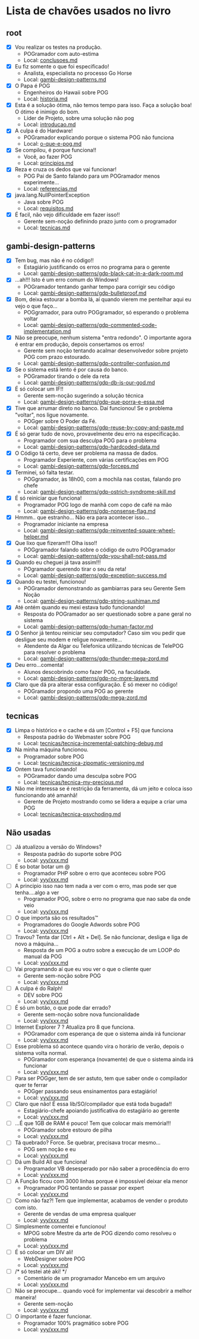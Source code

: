 # Lista de chavões usados no livro

## root

- [x] Vou realizar os testes na produção.
  - POGramador com auto-estima
  - Local: [conclusoes.md](collections/_capitulos/conclusoes.md)
- [x] Eu fiz somente o que foi especificado!
  - Analista, especialista no processo Go Horse
  - Local: [gambi-design-patterns.md](collections/_capitulos/gambi-design-patterns.md)
- [x] O Papa é POG
  - Engenheiros do Hawaii sobre POG
  - Local: [historia.md](collections/_capitulos/historia.md)
- [x] Esta é a solução ótima, não temos tempo para isso. Faça a solução boa! O ótimo é inimigo do bom.
  - Líder de Projeto, sobre uma solução não pog
  - Local: [introducao.md](collections/_capitulos/introducao.md)
- [x] A culpa é do Hardware!
  - POGramador explicando porque o sistema POG não funciona
  - Local: [o-que-e-pog.md](collections/_capitulos/o-que-e-pog.md)
- [x] Se compilou, é porque funciona!!
  - Você, ao fazer POG
  - Local: [principios.md](collections/_capitulos/principios.md)
- [x] Reza e cruza os dedos que vai funcionar!
  - POG Pai de Santo falando para um POGramador menos experimente...
  - Local: [referencias.md](collections/_capitulos/referencias.md)
- [x] java.lang.NullPointerException
  - Java sobre POG
  - Local: [requisitos.md](collections/_capitulos/requisitos.md)
- [x] É facil, não vejo dificuldade em fazer isso!!
  - Gerente sem-noção definindo prazo junto com o programador
  - Local: [tecnicas.md](collections/_capitulos/tecnicas.md)

## gambi-design-patterns

- [x] Tem bug, mas não é no código!!
  - Estagiário justificando os erros no programa para o gerente
  - Local: [gambi-design-patterns/gdp-black-cat-in-a-dark-room.md](collections\_capitulos\gambi-design-patterns\gdp-black-cat-in-a-dark-room.md)
- [x] ...ah!!! Isto é um erro comum do Windows!
  - POGramador tentando ganhar tempo para corrigir seu código
  - Local: [gambi-design-patterns/gdp-bulletproof.md](collections\_capitulos\gambi-design-patterns\gdp-bulletproof.md)
- [x] Bom, deixa estourar a bomba lá, aí quando vierem me pentelhar aqui eu vejo o que faço...
  - POGgramador, para outro POGgramador, só esperando o problema voltar
  - Local: [gambi-design-patterns/gdp-commented-code-implementation.md](collections\_capitulos\gambi-design-patterns\gdp-commented-code-implementation.md)
- [x] Não se preocupe, nenhum sistema "entra redondo". O importante agora é entrar em produção, depois consertamos os erros!
  - Gerente sem noção tentando acalmar desenvolvedor sobre projeto POG com prazo estourado.
  - Local: [gambi-design-patterns/gdp-controller-confusion.md](collections\_capitulos\gambi-design-patterns\gdp-controller-confusion.md)
- [x] Se o sistema está lento é por causa do banco.
  - POGramador tirando o dele da reta
  - Local: [gambi-design-patterns/gdp-db-is-our-god.md](collections\_capitulos\gambi-design-patterns\gdp-db-is-our-god.md)
- [x] É só colocar um IF!!
  - Gerente sem-noção sugerindo a solução técnica
  - Local: [gambi-design-patterns/gdp-que-porra-e-essa.md](collections\_capitulos\gambi-design-patterns\gdp-que-porra-e-essa.md)
- [x] Tive que arrumar direto no banco. Daí funcionou! Se o problema "voltar", nos ligue novamente.
  - POGger sobre O Poder da Fé.
  - Local: [gambi-design-patterns/gdp-reuse-by-copy-and-paste.md](collections\_capitulos\gambi-design-patterns\gdp-reuse-by-copy-and-paste.md)
- [x] É só gerar tudo de novo, provavelmente deu erro na especificação.
  - Programador com sua desculpa POG para o problema
  - Local: [gambi-design-patterns/gdp-hardcoded-data.md](collections\_capitulos\gambi-design-patterns\gdp-hardcoded-data.md)
- [x] O Código tá certo, deve ser problema na massa de dados.
  - Programador Experiente, com várias certificações em POG
  - Local: [gambi-design-patterns/gdp-forceps.md](collections\_capitulos\gambi-design-patterns\gdp-forceps.md)
- [x] Terminei, só falta testar.
  - POGgramador, às 18h00, com a mochila nas costas, falando pro chefe
  - Local: [gambi-design-patterns/gdp-ostrich-syndrome-skill.md](collections\_capitulos\gambi-design-patterns\gdp-ostrich-syndrome-skill.md)
- [x] É só reiniciar que funciona!
  - Programador POG logo de manhã com copo de café na mão
  - Local: [gambi-design-patterns/gdp-nonsense-flag.md](collections\_capitulos\gambi-design-patterns\gdp-nonsense-flag.md)
- [x] Hmmm.. que estranho... Não era para acontecer isso...
  - Programador iniciante na empresa
  - Local: [gambi-design-patterns/gdp-reinvented-square-wheel-helper.md](collections\_capitulos\gambi-design-patterns\gdp-reinvented-square-wheel-helper.md)
- [x] Que lixo que fizeram!!! Olha isso!!
  - POGgramador falando sobre o código de outro POGgramador
  - Local: [gambi-design-patterns/gdp-you-shall-not-pass.md](collections\_capitulos\gambi-design-patterns\gdp-you-shall-not-pass.md)
- [x] Quando eu cheguei já tava assim!!!
  - POgramador querendo tirar o seu da reta!
  - Local: [gambi-design-patterns/gdp-exception-success.md](collections\_capitulos\gambi-design-patterns\gdp-exception-success.md)
- [x] Quando eu testei, funcionou!
  - POGramador demonstrando as gambiarras para seu Gerente Sem Noção
  - Local: [gambi-design-patterns/gdp-string-sushiman.md](collections\_capitulos\gambi-design-patterns\gdp-string-sushiman.md)
- [x] Até ontém quando eu mexi estava tudo funcionando!
  - Resposta do POGramador ao ser questionado sobre a pane geral no sistema
  - Local: [gambi-design-patterns/gdp-human-factor.md](collections\_capitulos\gambi-design-patterns\gdp-human-factor.md)
- [x] O Senhor já tentou reiniciar seu computador? Caso sim vou pedir que desligue seu modem e religue novamente...
  - Atendente da Algar ou Telefonica utilizando técnicas de TelePOG para resolver o problema
  - Local: [gambi-design-patterns/gdp-thunder-mega-zord.md](collections\_capitulos\gambi-design-patterns\gdp-thunder-mega-zord.md)
- [x] Deu erro...comenta!
  - Alunos descobrindo como fazer POG, na faculdade.
  - Local: [gambi-design-patterns/gdp-no-more-layers.md](collections\_capitulos\gambi-design-patterns\gdp-no-more-layers.md)
- [x] Claro que dá pra alterar essa configuração. É só mexer no código!
  - POGramador propondo uma POG ao gerente
  - Local: [gambi-design-patterns/gdp-mega-zord.md](collections\_capitulos\gambi-design-patterns\gdp-mega-zord.md)

## tecnicas

- [x] Limpa o histórico e o cache e dá um [Control + F5] que funciona
  - Resposta padrão do Webmaster sobre POG
  - Local: [tecnicas/tecnica-incremental-patching-debug.md](collections\_capitulos\tecnicas\tecnica-incremental-patching-debug.md)
- [x] Na minha máquina funcionou.
  - Programador sobre POG
  - Local: [tecnicas/tecnica-zipomatic-versioning.md](collections\_capitulos\tecnicas\tecnica-zipomatic-versioning.md)
- [x] Ontem tava funcionando!
  - POGramador dando uma desculpa sobre POG
  - Local: [tecnicas/tecnica-my-precious.md](collections\_capitulos\tecnicas\tecnica-my-precious.md)
- [x] Não me interessa se é restrição da ferramenta, dá um jeito e coloca isso funcionando até amanhã!
  - Gerente de Projeto mostrando como se lidera a equipe a criar uma POG
  - Local: [tecnicas/tecnica-psychoding.md](collections\_capitulos\tecnicas\tecnica-psychoding.md)

## Não usadas

- [ ] Já atualizou a versão do Windows?
  - Resposta padrão do suporte sobre POG
  - Local: [yyy/xxx.md](collections\_capitulos\yyy\xxx.md)
- [ ] É so botar botar um @
  - Programador PHP sobre o erro que aconteceu sobre POG
  - Local: [yyy/xxx.md](collections\_capitulos\yyy\xxx.md)
- [ ] A principio isso nao tem nada a ver com o erro, mas pode ser que tenha....algo a ver
  - Programador POG, sobre o erro no programa que nao sabe da onde veio
  - Local: [yyy/xxx.md](collections\_capitulos\yyy\xxx.md)
- [ ] O que importa são os resultados™
  - Programadores do Google Adwords sobre POG
  - Local: [yyy/xxx.md](collections\_capitulos\yyy\xxx.md)
- [ ] Travou? Tenta dar [Ctrl + Alt + Del]. Se não funcionar, desliga e liga de novo a máquina...
  - Resposta de um POG a outro sobre a execução de um LOOP do manual da POG
  - Local: [yyy/xxx.md](collections\_capitulos\yyy\xxx.md)
- [ ] Vai programando aí que eu vou ver o que o cliente quer
  - Gerente sem-noção sobre POG
  - Local: [yyy/xxx.md](collections\_capitulos\yyy\xxx.md)
- [ ] A culpa é do Ralph!
  - DEV sobre POG
  - Local: [yyy/xxx.md](collections\_capitulos\yyy\xxx.md)
- [ ] É só um botão, o que pode dar errado?
  - Gerente sem-noção sobre nova funcionalidade
  - Local: [yyy/xxx.md](collections\_capitulos\yyy\xxx.md)
- [ ] Internet Explorer 7 ? Atualiza pro 8 que funciona.
  - POGramador com esperança de que o sistema ainda irá funcionar
  - Local: [yyy/xxx.md](collections\_capitulos\yyy\xxx.md)
- [ ] Esse problema só acontece quando vira o horário de verão, depois o sistema volta normal.
  - POGramador com esperança (novamente) de que o sistema ainda irá funcionar
  - Local: [yyy/xxx.md](collections\_capitulos\yyy\xxx.md)
- [ ] Para ser POGger, tem de ser astuto, tem que saber onde o compilador quer te ferrar
  - POGger passando seus ensinamentos para estagiário!
  - Local: [yyy/xxx.md](collections\_capitulos\yyy\xxx.md)
- [ ] Claro que não! É essa lib/SO/compilador que está toda bugada!!
  - Estagiário-chefe apoiando justificativa do estagiário ao gerente
  - Local: [yyy/xxx.md](collections\_capitulos\yyy\xxx.md)
- [ ] ...É que 1GB de RAM é pouco! Tem que colocar mais memória!!!
  - POGramador sobre estouro de pilha
  - Local: [yyy/xxx.md](collections\_capitulos\yyy\xxx.md)
- [ ] Tá quebrado? Force. Se quebrar, precisava trocar mesmo...
  - POG sem noção e eu
  - Local: [yyy/xxx.md](collections\_capitulos\yyy\xxx.md)
- [ ] Dá um Build All que funciona!
  - Programador VB desesperado por não saber a procedência do erro
  - Local: [yyy/xxx.md](collections\_capitulos\yyy\xxx.md)
- [ ] A Função ficou com 3000 linhas porque é impossível deixar ela menor
  - Programador POG tentando se passar por expert
  - Local: [yyy/xxx.md](collections\_capitulos\yyy\xxx.md)
- [ ] Como não faz?! Tem que implementar, acabamos de vender o produto com isto.
  - Gerente de vendas de uma empresa qualquer
  - Local: [yyy/xxx.md](collections\_capitulos\yyy\xxx.md)
- [ ] Simplesmente comentei e funcionou!
  - MPOG sobre Mestre da arte de POG dizendo como resolveu o problema
  - Local: [yyy/xxx.md](collections\_capitulos\yyy\xxx.md)
- [ ] É só colocar um DIV ali!
  - WebDesigner sobre POG
  - Local: [yyy/xxx.md](collections\_capitulos\yyy\xxx.md)
- [ ] /* só testei até aki! */
  - Comentário de um programador Mancebo em um arquivo
  - Local: [yyy/xxx.md](collections\_capitulos\yyy\xxx.md)
- [ ] Não se preocupe... quando você for implementar vai descobrir a melhor maneira!
  - Gerente sem-noção
  - Local: [yyy/xxx.md](collections\_capitulos\yyy\xxx.md)
- [ ] O importante é fazer funcionar.
  - Programador 100% pragmático sobre POG
  - Local: [yyy/xxx.md](collections\_capitulos\yyy\xxx.md)